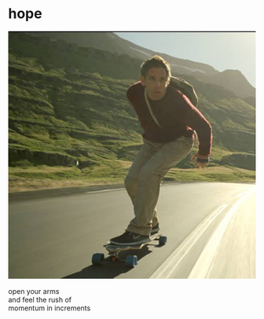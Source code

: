 # hope
![hope](images/hope.jpeg)

open your arms</br>
and feel the rush of</br> 
momentum in increments</br>
